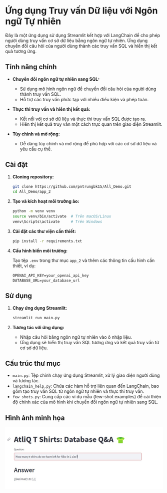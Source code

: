 # Ứng dụng Truy vấn Dữ liệu với Ngôn ngữ Tự nhiên

Đây là một ứng dụng sử dụng Streamlit kết hợp với LangChain để cho phép người dùng truy vấn cơ sở dữ liệu bằng ngôn ngữ tự nhiên. Ứng dụng chuyển đổi câu hỏi của người dùng thành các truy vấn SQL và hiển thị kết quả tương ứng.

## Tính năng chính

- **Chuyển đổi ngôn ngữ tự nhiên sang SQL:**
  - Sử dụng mô hình ngôn ngữ để chuyển đổi câu hỏi của người dùng thành truy vấn SQL.
  - Hỗ trợ các truy vấn phức tạp với nhiều điều kiện và phép toán.

- **Thực thi truy vấn và hiển thị kết quả:**
  - Kết nối với cơ sở dữ liệu và thực thi truy vấn SQL được tạo ra.
  - Hiển thị kết quả truy vấn một cách trực quan trên giao diện Streamlit.

- **Tùy chỉnh và mở rộng:**
  - Dễ dàng tùy chỉnh và mở rộng để phù hợp với các cơ sở dữ liệu và yêu cầu cụ thể.

## Cài đặt

1. **Cloning repository:**

   ```bash
   git clone https://github.com/pntrungbk15/All_Demo.git
   cd All_Demo/app_2
   ```

2. **Tạo và kích hoạt môi trường ảo:**

   ```bash
   python -m venv venv
   source venv/bin/activate  # Trên macOS/Linux
   venv\Scripts\activate     # Trên Windows
   ```

3. **Cài đặt các thư viện cần thiết:**

   ```bash
   pip install -r requirements.txt
   ```

4. **Cấu hình biến môi trường:**

   Tạo tệp `.env` trong thư mục `app_2` và thêm các thông tin cấu hình cần thiết, ví dụ:

   ```env
   OPENAI_API_KEY=your_openai_api_key
   DATABASE_URL=your_database_url
   ```

## Sử dụng

1. **Chạy ứng dụng Streamlit:**

   ```bash
   streamlit run main.py
   ```

2. **Tương tác với ứng dụng:**
   - Nhập câu hỏi bằng ngôn ngữ tự nhiên vào ô nhập liệu.
   - Ứng dụng sẽ hiển thị truy vấn SQL tương ứng và kết quả truy vấn từ cơ sở dữ liệu.

## Cấu trúc thư mục

- `main.py`: Tệp chính chạy ứng dụng Streamlit, xử lý giao diện người dùng và tương tác.
- `langchain_help.py`: Chứa các hàm hỗ trợ liên quan đến LangChain, bao gồm tạo truy vấn SQL từ ngôn ngữ tự nhiên và thực thi truy vấn.
- `few_shots.py`: Cung cấp các ví dụ mẫu (few-shot examples) để cải thiện độ chính xác của mô hình khi chuyển đổi ngôn ngữ tự nhiên sang SQL.

## Hình ảnh minh họa
![](assets/image.jpg)
